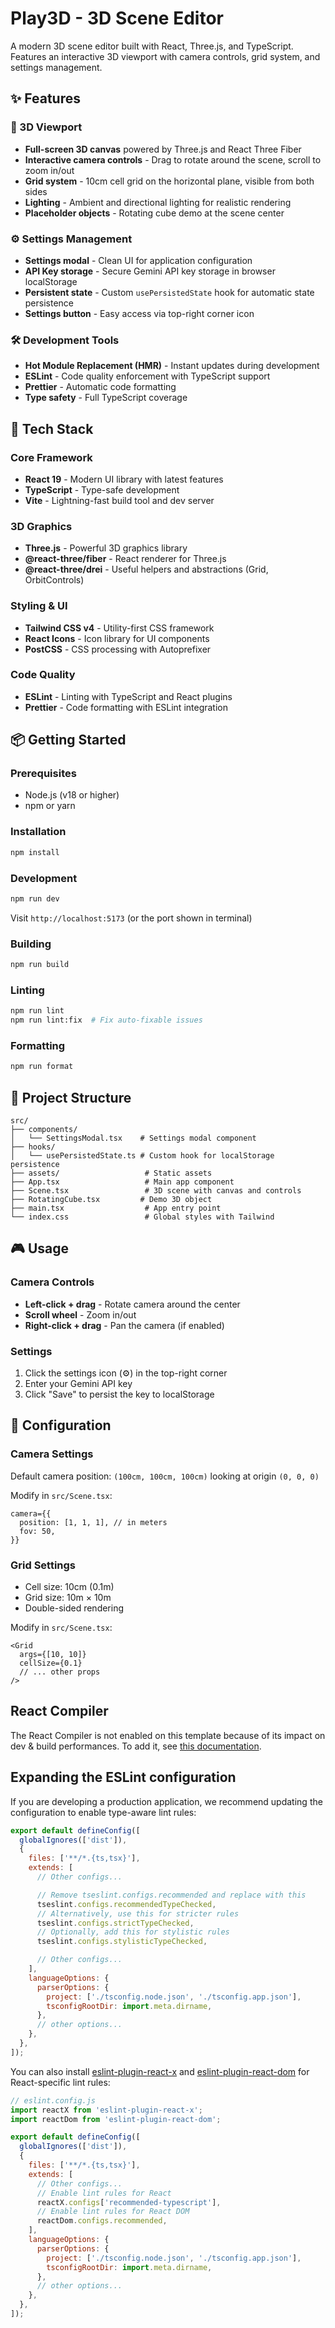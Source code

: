 # Play3D - 3D Scene Editor

A modern 3D scene editor built with React, Three.js, and TypeScript. Features an interactive 3D viewport with camera controls, grid system, and settings management.

## ✨ Features

### 🎨 3D Viewport

- **Full-screen 3D canvas** powered by Three.js and React Three Fiber
- **Interactive camera controls** - Drag to rotate around the scene, scroll to zoom in/out
- **Grid system** - 10cm cell grid on the horizontal plane, visible from both sides
- **Lighting** - Ambient and directional lighting for realistic rendering
- **Placeholder objects** - Rotating cube demo at the scene center

### ⚙️ Settings Management

- **Settings modal** - Clean UI for application configuration
- **API Key storage** - Secure Gemini API key storage in browser localStorage
- **Persistent state** - Custom `usePersistedState` hook for automatic state persistence
- **Settings button** - Easy access via top-right corner icon

### 🛠️ Development Tools

- **Hot Module Replacement (HMR)** - Instant updates during development
- **ESLint** - Code quality enforcement with TypeScript support
- **Prettier** - Automatic code formatting
- **Type safety** - Full TypeScript coverage

## 🚀 Tech Stack

### Core Framework

- **React 19** - Modern UI library with latest features
- **TypeScript** - Type-safe development
- **Vite** - Lightning-fast build tool and dev server

### 3D Graphics

- **Three.js** - Powerful 3D graphics library
- **@react-three/fiber** - React renderer for Three.js
- **@react-three/drei** - Useful helpers and abstractions (Grid, OrbitControls)

### Styling & UI

- **Tailwind CSS v4** - Utility-first CSS framework
- **React Icons** - Icon library for UI components
- **PostCSS** - CSS processing with Autoprefixer

### Code Quality

- **ESLint** - Linting with TypeScript and React plugins
- **Prettier** - Code formatting with ESLint integration

## 📦 Getting Started

### Prerequisites

- Node.js (v18 or higher)
- npm or yarn

### Installation

```bash
npm install
```

### Development

```bash
npm run dev
```

Visit `http://localhost:5173` (or the port shown in terminal)

### Building

```bash
npm run build
```

### Linting

```bash
npm run lint
npm run lint:fix  # Fix auto-fixable issues
```

### Formatting

```bash
npm run format
```

## 📁 Project Structure

```
src/
├── components/
│   └── SettingsModal.tsx    # Settings modal component
├── hooks/
│   └── usePersistedState.ts # Custom hook for localStorage persistence
├── assets/                   # Static assets
├── App.tsx                   # Main app component
├── Scene.tsx                 # 3D scene with canvas and controls
├── RotatingCube.tsx         # Demo 3D object
├── main.tsx                  # App entry point
└── index.css                 # Global styles with Tailwind
```

## 🎮 Usage

### Camera Controls

- **Left-click + drag** - Rotate camera around the center
- **Scroll wheel** - Zoom in/out
- **Right-click + drag** - Pan the camera (if enabled)

### Settings

1. Click the settings icon (⚙️) in the top-right corner
2. Enter your Gemini API key
3. Click "Save" to persist the key to localStorage

## 🔧 Configuration

### Camera Settings

Default camera position: `(100cm, 100cm, 100cm)` looking at origin `(0, 0, 0)`

Modify in `src/Scene.tsx`:

```tsx
camera={{
  position: [1, 1, 1], // in meters
  fov: 50,
}}
```

### Grid Settings

- Cell size: 10cm (0.1m)
- Grid size: 10m × 10m
- Double-sided rendering

Modify in `src/Scene.tsx`:

```tsx
<Grid
  args={[10, 10]}
  cellSize={0.1}
  // ... other props
/>
```

## React Compiler

The React Compiler is not enabled on this template because of its impact on dev & build performances. To add it, see [this documentation](https://react.dev/learn/react-compiler/installation).

## Expanding the ESLint configuration

If you are developing a production application, we recommend updating the configuration to enable type-aware lint rules:

```js
export default defineConfig([
  globalIgnores(['dist']),
  {
    files: ['**/*.{ts,tsx}'],
    extends: [
      // Other configs...

      // Remove tseslint.configs.recommended and replace with this
      tseslint.configs.recommendedTypeChecked,
      // Alternatively, use this for stricter rules
      tseslint.configs.strictTypeChecked,
      // Optionally, add this for stylistic rules
      tseslint.configs.stylisticTypeChecked,

      // Other configs...
    ],
    languageOptions: {
      parserOptions: {
        project: ['./tsconfig.node.json', './tsconfig.app.json'],
        tsconfigRootDir: import.meta.dirname,
      },
      // other options...
    },
  },
]);
```

You can also install [eslint-plugin-react-x](https://github.com/Rel1cx/eslint-react/tree/main/packages/plugins/eslint-plugin-react-x) and [eslint-plugin-react-dom](https://github.com/Rel1cx/eslint-react/tree/main/packages/plugins/eslint-plugin-react-dom) for React-specific lint rules:

```js
// eslint.config.js
import reactX from 'eslint-plugin-react-x';
import reactDom from 'eslint-plugin-react-dom';

export default defineConfig([
  globalIgnores(['dist']),
  {
    files: ['**/*.{ts,tsx}'],
    extends: [
      // Other configs...
      // Enable lint rules for React
      reactX.configs['recommended-typescript'],
      // Enable lint rules for React DOM
      reactDom.configs.recommended,
    ],
    languageOptions: {
      parserOptions: {
        project: ['./tsconfig.node.json', './tsconfig.app.json'],
        tsconfigRootDir: import.meta.dirname,
      },
      // other options...
    },
  },
]);
```
